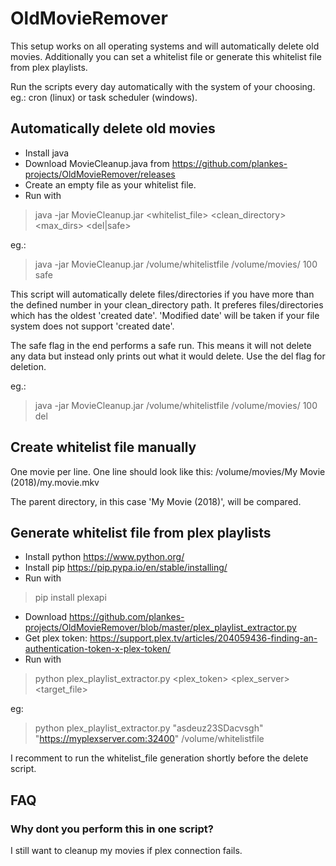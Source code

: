 # OldMovieRemover

This setup works on all operating systems and will automatically delete old movies. Additionally you can set a whitelist file or generate this whitelist file from plex playlists.

Run the scripts every day automatically with the system of your choosing. eg.: cron (linux) or task scheduler (windows).

## Automatically delete old movies

* Install java
* Download MovieCleanup.java from https://github.com/plankes-projects/OldMovieRemover/releases
* Create an empty file as your whitelist file.
* Run with
> java -jar MovieCleanup.jar <whitelist_file> <clean_directory> <max_dirs> <del|safe>

eg.: 
> java -jar MovieCleanup.jar /volume/whitelistfile /volume/movies/ 100 safe

This script will automatically delete files/directories if you have more than the defined number in your clean_directory path. It preferes files/directories which has the oldest 'created date'. 'Modified date' will be taken if your file system does not support 'created date'.

The safe flag in the end performs a safe run. This means it will not delete any data but instead only prints out what it would delete.
Use the del flag for deletion.

eg.: 
> java -jar MovieCleanup.jar /volume/whitelistfile /volume/movies/ 100 del

## Create whitelist file manually
One movie per line.
One line should look like this:
/volume/movies/My Movie (2018)/my.movie.mkv

The parent directory, in this case 'My Movie (2018)', will be compared.

## Generate whitelist file from plex playlists

* Install python https://www.python.org/
* Install pip https://pip.pypa.io/en/stable/installing/
* Run with
> pip install plexapi
* Download https://github.com/plankes-projects/OldMovieRemover/blob/master/plex_playlist_extractor.py 
* Get plex token: https://support.plex.tv/articles/204059436-finding-an-authentication-token-x-plex-token/
* Run with
> python plex_playlist_extractor.py <plex_token> <plex_server> <target_file>

eg:
> python plex_playlist_extractor.py "asdeuz23SDacvsgh" "https://myplexserver.com:32400" /volume/whitelistfile

I recomment to run the whitelist_file generation shortly before the delete script.

## FAQ
### Why dont you perform this in one script?
I still want to cleanup my movies if plex connection fails.

